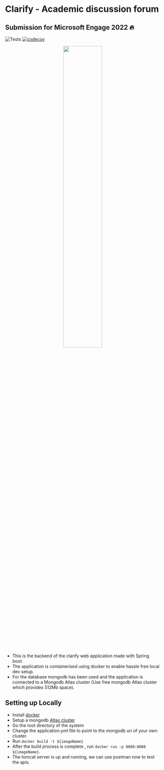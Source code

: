# Clarify - Academic discussion forum
## Submission for Microsoft Engage 2022 🔥

![Tests](https://github.com/Satyam6623165/clarify/actions/workflows/maven.yml/badge.svg)
[![codecov](https://codecov.io/gh/Satyam6623165/clarify/branch/main/graph/badge.svg?token=8YX25N89DO)](https://codecov.io/gh/Satyam6623165/clarify)

<p align="center">
  <img  src="https://drive.google.com/uc?export=view&id=1e4hM-5jtJHVUl6NVACDFDB5e16UO1Fla" style="width: 50%;">
</p>

- This is the backend of the clarify web application made with Spring boot. 
- The application is containerised using docker to enable hassle free local dev setup. 
- For the database mongodb has been used and the application is connected to a Mongodb Atlas cluster (Use free mongodb Atlas cluster which provides 512Mb space). 

## Setting up Locally

* Install [docker](https://www.docker.com)
* Setup a mongodb [Atlas cluster](https://www.mongodb.com/cloud/atlas/register)
* Go the root directory of the system
* Change the application.yml file to point to the mongodb uri of your own cluster.
* Run `docker build -t ${imageName}`
* After the build process is complete , run `docker run -p 8080:8080 ${imageName}`.
* The tomcat server is up and running, we can use postman now to test the apis. 

